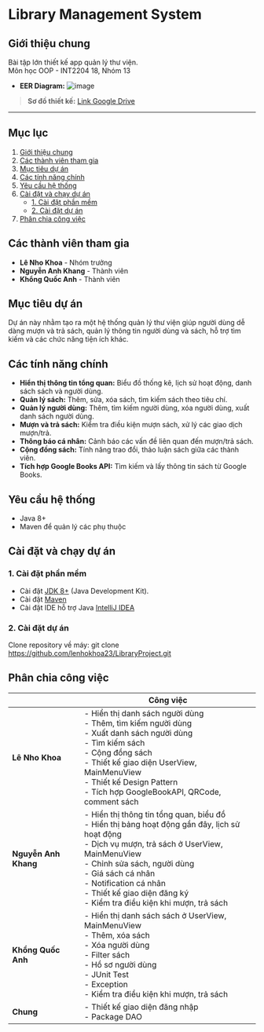 # Library Management System
## **Giới thiệu chung**
Bài tập lớn thiết kế app quản lý thư viện.  
Môn học OOP - INT2204 18, Nhóm 13

- **EER Diagram:** 
![image](https://github.com/user-attachments/assets/5d881e41-8d90-4339-9643-524eeff011aa)

> **Sơ đồ thiết kế:** [Link Google Drive](https://drive.google.com/file/d/1rGBA92pjuLWtgmDpb62q98R7Uro14WyK/view?usp=sharing)

---

## **Mục lục**
1. [Giới thiệu chung](#giới-thiệu-chung)
2. [Các thành viên tham gia](#các-thành-viên-tham-gia)
3. [Mục tiêu dự án](#mục-tiêu-dự-án)
4. [Các tính năng chính](#các-tính-năng-chính)
5. [Yêu cầu hệ thống](#yêu-cầu-hệ-thống)
6. [Cài đặt và chạy dự án](#cài-đặt-và-chạy-dự-án)
   - [1. Cài đặt phần mềm](#1-cài-đặt-phần-mềm)
   - [2. Cài đặt dự án](#2-cài-đặt-dự-án)
7. [Phân chia công việc](#phân-chia-công-việc)

## **Các thành viên tham gia**
- **Lê Nho Khoa** - Nhóm trưởng
- **Nguyễn Anh Khang** - Thành viên
- **Khổng Quốc Anh** - Thành viên

## **Mục tiêu dự án**
Dự án này nhằm tạo ra một hệ thống quản lý thư viện giúp người dùng dễ dàng mượn và trả sách, quản lý thông tin người dùng và sách, hỗ trợ tìm kiếm và các chức năng tiện ích khác.


## **Các tính năng chính**
- **Hiển thị thông tin tổng quan:** Biểu đồ thống kê, lịch sử hoạt động, danh sách sách và người dùng.
- **Quản lý sách:** Thêm, sửa, xóa sách, tìm kiếm sách theo tiêu chí.
- **Quản lý người dùng:** Thêm, tìm kiếm người dùng, xóa người dùng, xuất danh sách người dùng.
- **Mượn và trả sách:** Kiểm tra điều kiện mượn sách, xử lý các giao dịch mượn/trả.
- **Thông báo cá nhân:** Cảnh báo các vấn đề liên quan đến mượn/trả sách.
- **Cộng đồng sách:** Tính năng trao đổi, thảo luận sách giữa các thành viên.
- **Tích hợp Google Books API:** Tìm kiếm và lấy thông tin sách từ Google Books.


## **Yêu cầu hệ thống**
- Java 8+ 
- Maven để quản lý các phụ thuộc


## **Cài đặt và chạy dự án**

### **1. Cài đặt phần mềm**
- Cài đặt [JDK 8+](https://adoptopenjdk.net/) (Java Development Kit).
- Cài đặt [Maven](https://maven.apache.org/)
- Cài đặt IDE hỗ trợ Java [IntelliJ IDEA](https://www.jetbrains.com/idea/)

### **2. Cài đặt dự án**
Clone repository về máy: git clone https://github.com/lenhokhoa23/LibraryProject.git

## **Phân chia công việc**

|                         | **Công việc**                                                                                                                   |
|-------------------------|-------------------------------------------------------------------------------------------------------------------------------|
| **Lê Nho Khoa**         | - Hiển thị danh sách người dùng<br>- Thêm, tìm kiếm người dùng<br>- Xuất danh sách người dùng<br>- Tìm kiếm sách<br>- Cộng đồng sách<br>- Thiết kế giao diện UserView, MainMenuView<br>- Thiết kế Design Pattern<br>- Tích hợp GoogleBookAPI, QRCode, comment sách |
| **Nguyễn Anh Khang**    | - Hiển thị thông tin tổng quan, biểu đồ<br>- Hiển thị bảng hoạt động gần đây, lịch sử hoạt động <br>- Dịch vụ mượn, trả sách ở UserView, MainMenuView<br>- Chỉnh sửa sách, người dùng<br>- Giá sách cá nhân<br>- Notification cá nhân<br>- Thiết kế giao diện đăng ký<br>- Kiểm tra điều kiện khi mượn, trả sách |
| **Khổng Quốc Anh**      | - Hiển thị danh sách sách ở UserView, MainMenuView<br>- Thêm, xóa sách<br>- Xóa người dùng<br>- Filter sách<br>- Hồ sơ người dùng<br>- JUnit Test<br>- Exception<br>- Kiểm tra điều kiện khi mượn, trả sách |
| **Chung**               | - Thiết kế giao diện đăng nhập<br>- Package DAO<br> |


